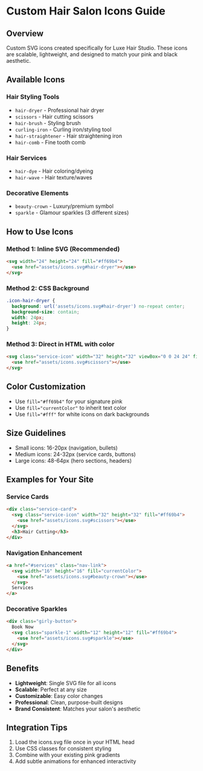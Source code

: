 # Custom Hair Salon Icons Guide

## Overview
Custom SVG icons created specifically for Luxe Hair Studio. These icons are scalable, lightweight, and designed to match your pink and black aesthetic.

## Available Icons

### Hair Styling Tools
- `hair-dryer` - Professional hair dryer
- `scissors` - Hair cutting scissors
- `hair-brush` - Styling brush
- `curling-iron` - Curling iron/styling tool
- `hair-straightener` - Hair straightening iron
- `hair-comb` - Fine tooth comb

### Hair Services
- `hair-dye` - Hair coloring/dyeing
- `hair-wave` - Hair texture/waves

### Decorative Elements
- `beauty-crown` - Luxury/premium symbol
- `sparkle` - Glamour sparkles (3 different sizes)

## How to Use Icons

### Method 1: Inline SVG (Recommended)
```html
<svg width="24" height="24" fill="#ff69b4">
  <use href="assets/icons.svg#hair-dryer"></use>
</svg>
```

### Method 2: CSS Background
```css
.icon-hair-dryer {
  background: url('assets/icons.svg#hair-dryer') no-repeat center;
  background-size: contain;
  width: 24px;
  height: 24px;
}
```

### Method 3: Direct in HTML with color
```html
<svg class="service-icon" width="32" height="32" viewBox="0 0 24 24" fill="#ff69b4">
  <use href="assets/icons.svg#scissors"></use>
</svg>
```

## Color Customization
- Use `fill="#ff69b4"` for your signature pink
- Use `fill="currentColor"` to inherit text color
- Use `fill="#fff"` for white icons on dark backgrounds

## Size Guidelines
- Small icons: 16-20px (navigation, bullets)
- Medium icons: 24-32px (service cards, buttons)
- Large icons: 48-64px (hero sections, headers)

## Examples for Your Site

### Service Cards
```html
<div class="service-card">
  <svg class="service-icon" width="32" height="32" fill="#ff69b4">
    <use href="assets/icons.svg#scissors"></use>
  </svg>
  <h3>Hair Cutting</h3>
</div>
```

### Navigation Enhancement
```html
<a href="#services" class="nav-link">
  <svg width="16" height="16" fill="currentColor">
    <use href="assets/icons.svg#beauty-crown"></use>
  </svg>
  Services
</a>
```

### Decorative Sparkles
```html
<div class="girly-button">
  Book Now
  <svg class="sparkle-1" width="12" height="12" fill="#ff69b4">
    <use href="assets/icons.svg#sparkle"></use>
  </svg>
</div>
```

## Benefits
- **Lightweight**: Single SVG file for all icons
- **Scalable**: Perfect at any size
- **Customizable**: Easy color changes
- **Professional**: Clean, purpose-built designs
- **Brand Consistent**: Matches your salon's aesthetic

## Integration Tips
1. Load the icons.svg file once in your HTML head
2. Use CSS classes for consistent styling
3. Combine with your existing pink gradients
4. Add subtle animations for enhanced interactivity